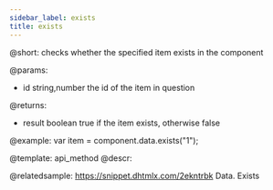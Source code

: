 ```yaml
---
sidebar_label: exists
title: exists
---          
```


@short:
checks whether the specified item exists in the component

@params:
- id 			string,number			the id of the item in question

@returns:
- result		boolean				true if the item exists, otherwise false


@example:
var item = component.data.exists("1"); 


@template:	api_method
@descr:

@relatedsample: https://snippet.dhtmlx.com/2ekntrbk	Data. Exists